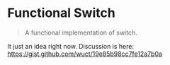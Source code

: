 # Functional Switch

> A functional implementation of switch.

It just an idea right now. Discussion is here: https://gist.github.com/wuct/19e85b98cc7fe12a7b0a